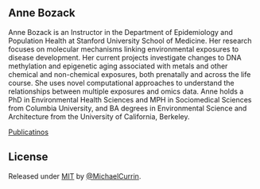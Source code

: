 ## Anne Bozack

Anne Bozack is an Instructor in the Department of Epidemiology and Population Health at Stanford University School of Medicine. Her research focuses on molecular mechanisms linking environmental exposures to disease development. Her current projects investigate changes to DNA methylation and epigenetic aging associated with metals and other chemical and non-chemical exposures, both prenatally and across the life course. She uses novel computational approaches to understand the relationships between multiple exposures and omics data. Anne holds a PhD in Environmental Health Sciences and MPH in Sociomedical Sciences from Columbia University, and BA degrees in Environmental Science and Architecture from the University of California, Berkeley.

[Publicatinos](Publications.md)

## License

Released under [MIT](/LICENSE) by [@MichaelCurrin](https://github.com/MichaelCurrin).
